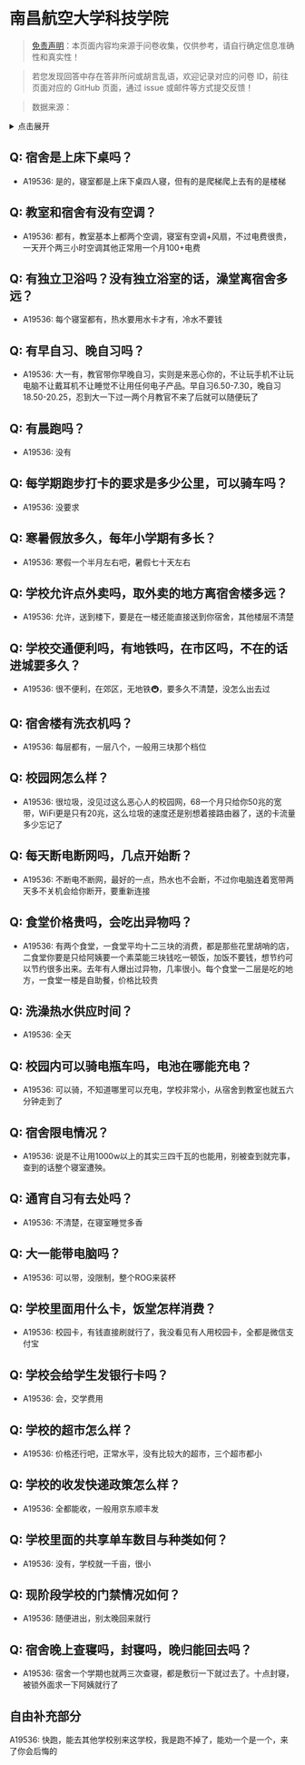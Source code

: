 # 南昌航空大学科技学院

> [免责声明](https://colleges.chat/#_3)：本页面内容均来源于问卷收集，仅供参考，请自行确定信息准确性和真实性！

> 若您发现回答中存在答非所问或胡言乱语，欢迎记录对应的问卷 ID，前往页面对应的 GitHub 页面，通过 issue 或邮件等方式提交反馈！

> 数据来源：

<details><summary>点击展开</summary>
<ul>
<li>A19536: 匿名 (2023 年 06 月)</li>
</ul>
</details>

## Q: 宿舍是上床下桌吗？

- A19536: 是的，寝室都是上床下桌四人寝，但有的是爬梯爬上去有的是楼梯

## Q: 教室和宿舍有没有空调？

- A19536: 都有，教室基本上都两个空调，寝室有空调+风扇，不过电费很贵，一天开个两三小时空调其他正常用一个月100+电费

## Q: 有独立卫浴吗？没有独立浴室的话，澡堂离宿舍多远？

- A19536: 每个寝室都有，热水要用水卡才有，冷水不要钱

## Q: 有早自习、晚自习吗？

- A19536: 大一有，教官带你早晚自习，实则是来恶心你的，不让玩手机不让玩电脑不让戴耳机不让睡觉不让用任何电子产品。早自习6.50-7.30，晚自习18.50-20.25，忍到大一下过一两个月教官不来了后就可以随便玩了

## Q: 有晨跑吗？

- A19536: 没有

## Q: 每学期跑步打卡的要求是多少公里，可以骑车吗？

- A19536: 没要求

## Q: 寒暑假放多久，每年小学期有多长？

- A19536: 寒假一个半月左右吧，暑假七十天左右

## Q: 学校允许点外卖吗，取外卖的地方离宿舍楼多远？

- A19536: 允许，送到楼下，要是在一楼还能直接送到你宿舍，其他楼层不清楚

## Q: 学校交通便利吗，有地铁吗，在市区吗，不在的话进城要多久？

- A19536: 很不便利，在郊区，无地铁🚇，要多久不清楚，没怎么出去过

## Q: 宿舍楼有洗衣机吗？

- A19536: 每层都有，一层八个，一般用三块那个档位

## Q: 校园网怎么样？

- A19536: 很垃圾，没见过这么恶心人的校园网，68一个月只给你50兆的宽带，WiFi更是只有20兆，这么垃圾的速度还是别想着接路由器了，送的卡流量多少忘记了

## Q: 每天断电断网吗，几点开始断？

- A19536: 不断电不断网，最好的一点，热水也不会断，不过你电脑连着宽带两天多不关机会给你断开，要重新连接

## Q: 食堂价格贵吗，会吃出异物吗？

- A19536: 有两个食堂，一食堂平均十二三块的消费，都是那些花里胡哨的店，二食堂你要是只给阿姨要一个素菜能三块钱吃一顿饭，加饭不要钱，想节约可以节约很多出来。去年有人爆出过异物，几率很小。每个食堂一二层是吃的地方，一食堂一楼是自助餐，价格比较贵

## Q: 洗澡热水供应时间？

- A19536: 全天

## Q: 校园内可以骑电瓶车吗，电池在哪能充电？

- A19536: 可以骑，不知道哪里可以充电，学校非常小，从宿舍到教室也就五六分钟走到了

## Q: 宿舍限电情况？

- A19536: 说是不让用1000w以上的其实三四千瓦的也能用，别被查到就完事，查到的话整个寝室遭殃。

## Q: 通宵自习有去处吗？

- A19536: 不清楚，在寝室睡觉多香

## Q: 大一能带电脑吗？

- A19536: 可以带，没限制，整个ROG来装杯

## Q: 学校里面用什么卡，饭堂怎样消费？

- A19536: 校园卡，有钱直接刷就行了，我没看见有人用校园卡，全都是微信支付宝

## Q: 学校会给学生发银行卡吗？

- A19536: 会，交学费用

## Q: 学校的超市怎么样？

- A19536: 价格还行吧，正常水平，没有比较大的超市，三个超市都小

## Q: 学校的收发快递政策怎么样？

- A19536: 全都能收，一般用京东顺丰发

## Q: 学校里面的共享单车数目与种类如何？

- A19536: 没有，学校就一千亩，很小

## Q: 现阶段学校的门禁情况如何？

- A19536: 随便进出，别太晚回来就行

## Q: 宿舍晚上查寝吗，封寝吗，晚归能回去吗？

- A19536: 宿舍一个学期也就两三次查寝，都是敷衍一下就过去了。十点封寝，被锁外面求一下阿姨就行了

## 自由补充部分

A19536: 快跑，能去其他学校别来这学校，我是跑不掉了，能劝一个是一个，来了你会后悔的